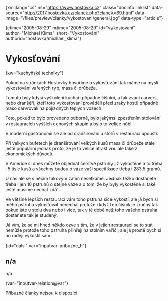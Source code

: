 
{xml:lang="cs" ns="https://www.hostovka.cz" class="docinfo linklist" data-source="http://2017.hostovka.cz/clanek.php?clanek=69.html" data-image="/files/preview/clanky/vykostovani/general.jpg" data-type="article"}

{ctime="2005-08-29" mtime="2005-08-29" id="vykostovani" author="Michael Klíma" short="Vykosťování" authorid="hostovka/michael_klima"}

# Vykosťování

<!-- generated attribute kw by user_udpatekw.sh on 2020-05-07, do not edit -->

{kw="kuchyňské techniky"}

Pokud na stránkách Hostovky hovoříme o vykosťování tak máme na mysli vykosťování vařených ryb, masa či drůbeže.

Tomuto byly kdysi vyškoleni kuchaři případně číšníci, a tak zvaní carvers, nebo dranšéři, kteří toto vykosťování prováděli před zraky hostů případně maso carvrovali na pojízdných teplých vozech.

Toto, pokud to bylo provedeno odborně, bylo jakýmsi zpestřením stolování v restauracích vyšších cenových skupin a bylo to velice nóbl.

V moderní gastronomii se ale od dranšírování u stolů v restauraci upouští.

Při velkých bufetech je dranšírování velkých kusů masa či drůbeže stále ještě populární jednak proto, že je to velice atraktivní. ale také z ekonomických důvodů.

V Americe si dnes můžete objednat čerstvé pstruhy již vykostěné a to třeba i 5 tisíc kusů a všechny budou o váze vaši specifikace třeba i 283,5 gramů.

U nás ale se s něčím takovým zatím nesetkáme. Jednak těžko dostanete třeba i jen 10 pstruhů o stejné váze a o tom, že by byly vykostěné si také ještě musíme nechat zdát.

Ve většině lepších restaurací vám toho pstruha sice vykostí, ale já bych si mého pstruha vykosťovat nenechal protože i když ten číšník je zručný tak pokud jste u stolu dva nebo i více, tak v té době než toho vašeho pstruha dostanete tak je studený.

Já vím, že se mi hned někdo ozve s tím, že v jejich restauraci se to stát nemůže protože toho pstruha přihřejí na stolním vařiči, ale já prostě bych si ho raději vykostil sám.

{id="dalsi" var="inputvar-pribuzne_h"}

## n/a

n/a

{var="inputvar-relation@var"}

Příbuzné články nejsou k dispozici

